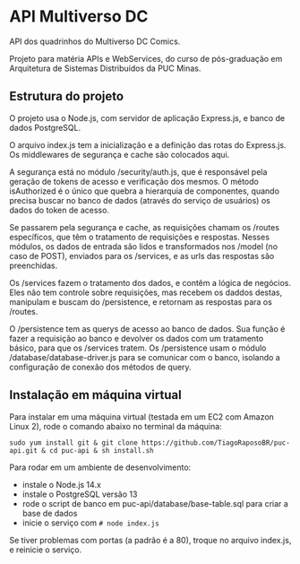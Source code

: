 # API Multiverso DC
API dos quadrinhos do Multiverso DC Comics.

Projeto para matéria APIs e WebServices, do curso de pós-graduação em Arquitetura de Sistemas Distribuídos da PUC Minas.

## Estrutura do projeto

O projeto usa o Node.js, com servidor de aplicação Express.js, e banco de dados PostgreSQL.

O arquivo index.js tem a inicialização e a definição das rotas do Express.js. Os middlewares de segurança e cache são colocados aqui.

A segurança está no módulo /security/auth.js, que é responsável pela geração de tokens de acesso e verificação dos mesmos. O método isAuthorized é o único que quebra a hierarquia de componentes, quando precisa buscar no banco de dados (através do serviço de usuários) os dados do token de acesso.

Se passarem pela segurança e cache, as requisições chamam os /routes específicos, que têm o tratamento de requisições e respostas.
Nesses módulos, os dados de entrada são lidos e transformados nos /model (no caso de POST), enviados para os /services, e as urls das respostas
são preenchidas.

Os /services fazem o tratamento dos dados, e contêm a lógica de negócios. Eles não tem controle sobre requisições, mas recebem os daddos destas, manipulam e buscam do /persistence, e retornam as respostas para os /routes.

O /persistence tem as querys de acesso ao banco de dados. Sua função é fazer a requisição ao banco e devolver os dados com um tratamento básico, para que os /services tratem. Os /persistence usam o módulo /database/database-driver.js para se comunicar com o banco, isolando a configuração de conexão
dos métodos de query.

## Instalação em máquina virtual

Para instalar em uma máquina virtual (testada em um EC2 com Amazon Linux 2), rode o comando abaixo no terminal da máquina:

```
sudo yum install git & git clone https://github.com/TiagoRaposoBR/puc-api.git & cd puc-api & sh install.sh
```

Para rodar em um ambiente de desenvolvimento:

- instale o Node.js 14.x
- instale o PostgreSQL versão 13
- rode o script de banco em puc-api/database/base-table.sql para criar a base de dados
- inicie o serviço com ```# node index.js ```

Se tiver problemas com portas (a padrão é a 80), troque no arquivo index.js, e reinicie o serviço.
